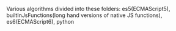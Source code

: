 Various algorithms divided into these folders:
    es5(ECMAScript5), 
    builtInJsFunctions(long hand versions of native JS functions), 
    es6(ECMAScript6), 
    python  
